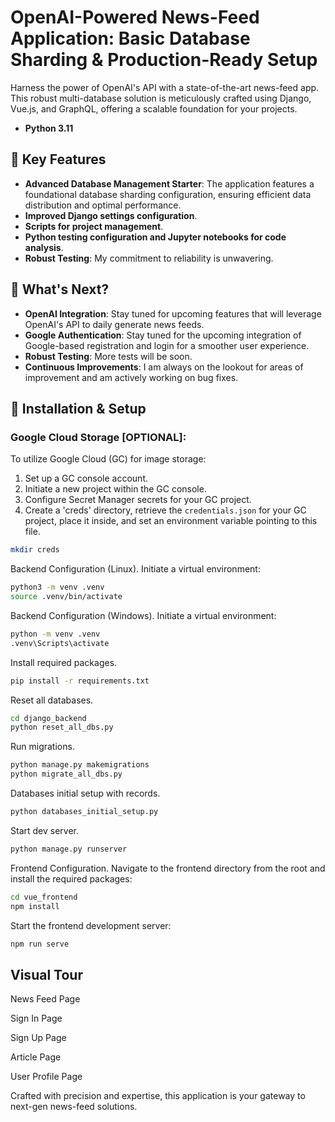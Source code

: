 # OpenAI-Powered News-Feed Application: Basic Database Sharding & Production-Ready Setup

Harness the power of OpenAI's API with a state-of-the-art news-feed app. This robust multi-database solution is meticulously crafted using Django, Vue.js, and GraphQL, offering a scalable foundation for your projects.

- **Python 3.11**

## 🌟 Key Features

- **Advanced Database Management Starter**: The application features a foundational database sharding configuration, ensuring efficient data distribution and optimal performance.
- **Improved Django settings configuration**.
- **Scripts for project management**.
- **Python testing configuration and Jupyter notebooks for code analysis**.
- **Robust Testing**: My commitment to reliability is unwavering.

## 🚀 What's Next?

- **OpenAI Integration**: Stay tuned for upcoming features that will leverage OpenAI's API to daily generate news feeds.
- **Google Authentication**: Stay tuned for the upcoming integration of Google-based registration and login for a smoother user experience.
- **Robust Testing**: More tests will be soon.
- **Continuous Improvements**: I am always on the lookout for areas of improvement and am actively working on bug fixes.

## 🔧 Installation & Setup

### Google Cloud Storage [OPTIONAL]:

To utilize Google Cloud (GC) for image storage:

1. Set up a GC console account.
2. Initiate a new project within the GC console.
3. Configure Secret Manager secrets for your GC project.
4. Create a 'creds' directory, retrieve the `credentials.json` for your GC project, place it inside, and set an environment variable pointing to this file.


```bash
mkdir creds
```

Backend Configuration (Linux).
Initiate a virtual environment:

```bash
python3 -m venv .venv
source .venv/bin/activate
```

Backend Configuration (Windows).
Initiate a virtual environment:

```bash
python -m venv .venv 
.venv\Scripts\activate
```

Install required packages.

```bash
pip install -r requirements.txt
```

Reset all databases.

```bash
cd django_backend
python reset_all_dbs.py
```

Run migrations.

```bash
python manage.py makemigrations
python migrate_all_dbs.py
```

Databases initial setup with records.

```bash
python databases_initial_setup.py
```

Start dev server.

```bash
python manage.py runserver
```

Frontend Configuration.
Navigate to the frontend directory from the root and install the required packages:

```bash
cd vue_frontend
npm install
```

Start the frontend development server:

```bash
npm run serve
```

## Visual Tour

News Feed Page

<!-- ![News Feed Page]() -->

Sign In Page

<!-- ![Sign In Page]() -->

Sign Up Page

<!-- ![Sign Up Page]() -->

Article Page

<!-- ![Article Page]() -->

User Profile Page

<!-- ![User Profile Page]() -->

Crafted with precision and expertise, this application is your gateway to next-gen news-feed solutions.
